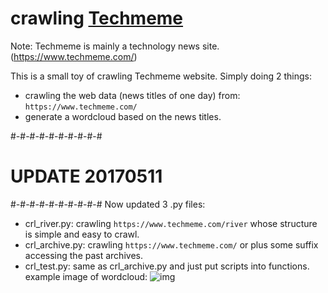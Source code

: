 # crawling [Techmeme]
[Techmeme]: https://www.techmeme.com/

Note:
Techmeme is mainly a technology news site.(https://www.techmeme.com/)

This is a small toy of crawling Techmeme website.
Simply doing 2 things:
- crawling the web data (news titles of one day) from: `https://www.techmeme.com/`
- generate a wordcloud based on the news titles.

#-#-#-#-#-#-#-#-#-#
# UPDATE 20170511 #
#-#-#-#-#-#-#-#-#-#
Now updated 3 .py files:
- crl_river.py: 
crawling `https://www.techmeme.com/river` whose structure is simple and easy to crawl.
- crl_archive.py: 
crawling `https://www.techmeme.com/` or plus some suffix accessing the past archives.
- crl_test.py: 
same as crl_archive.py and just put scripts into functions. 
example image of wordcloud:
![img](https://github.com/john7farrell/techmmPrj/blob/master/wc_img/WC-170511-h0000.jpg)